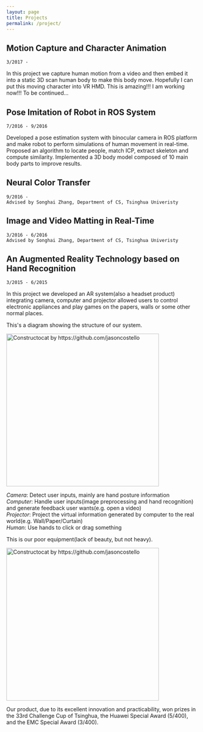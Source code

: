 ```yaml
---
layout: page
title: Projects
permalink: /project/
---
```


## Motion Capture and Character Animation

`3/2017 - `

In this project we capture human motion from a video and then embed it into a static 3D scan human body to make this body move. Hopefully I can put this moving character into VR HMD. This is amazing!!! I am working now!!!
To be continued...

## Pose Imitation of Robot in ROS System

`7/2016 - 9/2016`

Developed a pose estimation system with binocular camera in ROS platform and make robot to perform simulations of human movement in real-time.
Proposed an algorithm to locate people, match ICP, extract skeleton and compute similarity.
Implemented a 3D body model composed of 10 main body parts to improve results.

## Neural Color Transfer

`9/2016 - ` <br>
`Advised by Songhai Zhang, Department of CS, Tsinghua Univeristy`



## Image and Video Matting in Real-Time

`3/2016 - 6/2016` <br>
`Advised by Songhai Zhang, Department of CS, Tsinghua Univeristy`



## An Augmented Reality Technology based on Hand Recognition

`3/2015 - 6/2015`

In this project we developed an AR system(also a headset product) integrating camera, computer and projector allowed users to control electronic appliances and play games on the papers, walls or some other normal places.

This's a diagram showing the structure of our system.

<img src="{{ site.baseurl }}/images/project1_1.png" alt="Constructocat by https://github.com/jasoncostello" style="width: 400px;"/>

*Camera*: Detect user inputs, mainly are hand posture information <br>
*Computer*: Handle user inputs(image preprocessing and hand recognition) and generate feedback user wants(e.g. open a video) <br>
*Projector*: Project the virtual information generated by computer to the real world(e.g. Wall/Paper/Curtain) <br>
*Human*: Use hands to click or drag something

This is our poor equipment(lack of beauty, but not heavy).

<img src="{{ site.baseurl }}/images/project1_2.png" alt="Constructocat by https://github.com/jasoncostello" style="width: 400px;"/>

Our product, due to its excellent innovation and practicability, won prizes in the 33rd Challenge Cup of Tsinghua, the Huawei Special Award (5/400), and the EMC Special Award (3/400).
